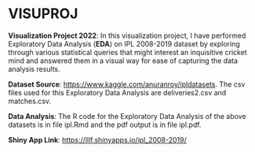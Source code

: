 # VISUPROJ
**Visualization Project 2022**:
In this visualization project, I have performed Exploratory Data Analysis (**EDA**) on IPL 2008-2019 dataset by exploring through various statistical queries
that might interest an inquisitive cricket mind and answered them in a visual way for ease of capturing the data analysis results.

**Dataset Source**: <https://www.kaggle.com/anuranroy/ipldatasets>. The csv files used for this Exploratory Data Analysis are deliveries2.csv and matches.csv. 

**Data Analysis**: The R code for the Exploratory Data Analysis of the above datasets is in file ipl.Rmd and the pdf output is in file ipl.pdf.

**Shiny App Link**: <https://lllf.shinyapps.io/ipl_2008-2019/>
